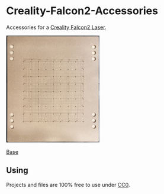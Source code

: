 # Creality-Falcon2-Accessories
Accessories for a [Creality Falcon2 Laser](https://www.creality.com/products/creality-falcon2-22w).

<a href="base/README.md"><img src="base/images/base_top_view.png" width="50%" /></a>

[Base](base/README.md)

## Using

Projects and files are 100% free to use under [CC0](https://creativecommons.org/public-domain/cc0/).

